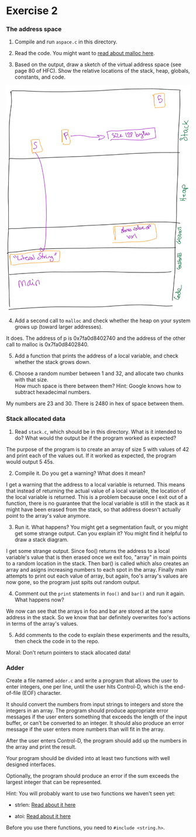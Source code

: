 # Exercise 2

### The address space

1. Compile and run `aspace.c` in this directory.

2. Read the code.  You might want to [read about malloc here](https://www.tutorialspoint.com/c_standard_library/c_function_malloc.htm).

3. Based on the output, draw a sketch of the virtual address space (see page 80 of HFC).  Show the relative locations of the stack, heap, globals, constants, and code.

![](https://raw.githubusercontent.com/Elepert/ExercisesInC/master/images/aspaceDiagram.png)

4. Add a second call to `malloc` and check whether the heap on your system grows up (toward larger addresses). 

It does. The address of p is 0x7fa0d8402740 and the address of the other call to malloc is 0x7fa0d8402840.

5. Add a function that prints the address of a local variable, and check whether the stack grows down.  

6. Choose a random number between 1 and 32, and allocate two chunks with that size.  
How much space is there between them?  Hint: Google knows how to subtract hexadecimal numbers.

My numbers are 23 and 30. There is 2480 in hex of space between them.


### Stack allocated data

1.  Read `stack.c`, which should be in this directory.  What is it intended to do?  What would the output be if the program worked as expected?

The purpose of the program is to create an array of size 5 with values of 42 and print each of the values out. If it worked as expected, the program would output 5 45s.

2.  Compile it.  Do you get a warning?  What does it mean?

I get a warning that the address to a local variable is returned. This means that instead of returning the actual value of a local variable, the location of the local variable is returned. This is a problem because once I exit out of a function, there is no guarantee that the local variable is still in the stack as it might have been erased from the stack, so that address doesn't actually point to the array's value anymore.

3.  Run it.  What happens?  You might get a segmentation fault, or you might get some strange output.  Can you explain it?  You might find it helpful to draw a stack diagram.

I get some strange output. Since foo() returns the address to a local variable's value that is then erased once we exit foo, "array" in main points to a random location in the stack. Then bar() is called which also creates an array and asigns increasing numbers to each spot in the array. Finally main attempts to print out each value of array, but again, foo's array's values are now gone, so the program just spits out random output.

4.  Comment out the `print` statements in `foo()` and `bar()` and run it again.  What happens now?

We now can see that the arrays in foo and bar are stored at the same address in the stack. So we know that bar definitely overwrites foo's actions in terms of the array's values.

5.  Add comments to the code to explain these experiments and the results, then check the code in to the repo.

Moral: Don't return pointers to stack allocated data!


### Adder

Create a file named `adder.c` and write a program that allows the user to enter integers, one per line, until the user hits Control-D, which is the end-of-file (EOF) character.

It should convert the numbers from input strings to integers and store the integers in an array.  The program should produce appropriate error messages if the user enters something that exceeds the length of the input buffer, or can't be converted to an integer.  It should also produce an error message if the user enters more numbers than will fit in the array.

After the user enters Control-D, the program should add up the numbers in the array and print the result.  

Your program should be divided into at least two functions with well designed interfaces.

Optionally, the program should produce an error if the sum exceeds the largest integer that can be represented.

Hint: You will probably want to use two functions we haven't seen yet:

* strlen: [Read about it here](https://www.tutorialspoint.com/c_standard_library/c_function_strlen.htm)

* atoi: [Read about it here](https://www.tutorialspoint.com/c_standard_library/c_function_atoi.htm)

Before you use there functions, you need to `#include <string.h>`.
